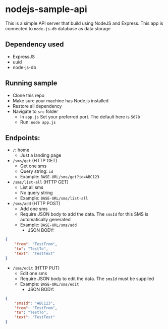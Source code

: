 # nodejs-sample-api

This is a simple API server that build using NodeJS and Express. This app is connected to `node-js-db` database as data storage

## Dependency used
- ExpressJS
- uuid
- node-js-db

## Running sample
- Clone this repo
- Make sure your machine has Node.js installed
- Restore all dependency
- Navigate to `src` folder
  - In `app.js` Set your preferred port. The default here is `5678`
  - Run: `node app.js`
 
## Endpoints:
- `/`: home
  - Just a landing page 
- `/sms/get` (HTTP GET)
  - Get one sms
  - Query string: `id`
  - Example: `BASE-URL/sms/get?id=ABC123`
- `/sms/list-all` (HTTP GET)
  - List all sms
  - No query string
  - Example: `BASE-URL/sms/list-all`  
- `/sms/add` (HTTP POST)
  - Add one sms
  - Require JSON body to add the data. The `smsId` for this SMS is automatically generated
  - Example: `BASE-URL/sms/add`
    - JSON BODY:
```json
{
	"from": "TestFrom",
	"to": "TestTo",
	"text": "TestText"
}
```
- `/sms/edit` (HTTP PUT)
  - Edit one sms
  - Require JSON body to edit the data. The `smsId` must be supplied
  - Example: `BASE-URL/sms/edit`
    - JSON BODY:
```json
{
	"smsId": "ABC123",
	"from": "TestFrom",
	"to": "TestTo",
	"text": "TestText"
}
```
